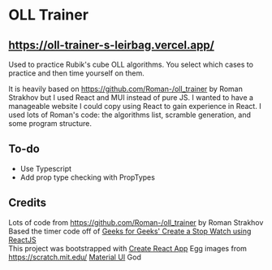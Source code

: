 # OLL Trainer

## https://oll-trainer-s-leirbag.vercel.app/

Used to practice Rubik's cube OLL algorithms. You select which cases to practice and then time yourself on them.

It is heavily based on https://github.com/Roman-/oll_trainer by Roman Strakhov but I used React and MUI instead of pure JS. I wanted to have a manageable website I could copy using React to gain experience in React. I used lots of Roman's code: the algorithms list, scramble generation, and some program structure.

## To-do

- Use Typescript
- Add prop type checking with PropTypes

## Credits

Lots of code from https://github.com/Roman-/oll_trainer by Roman Strakhov  
Based the timer code off of [Geeks for Geeks' Create a Stop Watch using ReactJS](https://www.geeksforgeeks.org/create-a-stop-watch-using-reactjs/)  
This project was bootstrapped with [Create React App](https://github.com/facebook/create-react-app)
Egg images from https://scratch.mit.edu/
[Material UI](https://mui.com/)
God